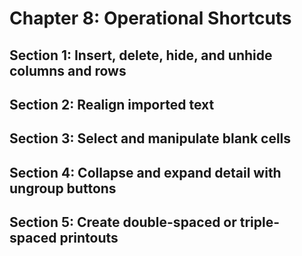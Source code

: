 # Chapter 8: Operational Shortcuts

## Section 1: Insert, delete, hide, and unhide columns and rows

## Section 2: Realign imported text

## Section 3: Select and manipulate blank cells

## Section 4: Collapse and expand detail with ungroup buttons

## Section 5: Create double-spaced or triple-spaced printouts
